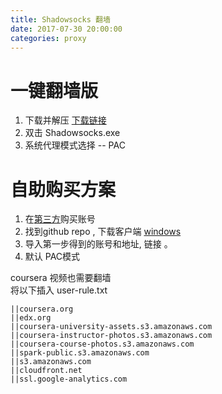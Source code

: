 ```yaml
---
title: Shadowsocks 翻墙
date: 2017-07-30 20:00:00
categories: proxy
--- 
```



# 一键翻墙版 

1. 下载并解压 [下载链接](https://github.com/plok6325/plok6325.github.io/raw/master/others/SS2.zip)
2. 双击 Shadowsocks.exe 
3. 系统代理模式选择  -- PAC 
  
# 自助购买方案 

1. 在[第三方](portal.shadowsocks.com)购买账号 
2. 找到github repo , 下载客户端  [windows](https://github.com/shadowsocks/shadowsocks-windows) 
3. 导入第一步得到的账号和地址, 链接 。 
4. 默认 PAC模式



 coursera  视频也需要翻墙  
 将以下插入 user-rule.txt

    ||coursera.org
    ||edx.org
    ||coursera-university-assets.s3.amazonaws.com
    ||coursera-instructor-photos.s3.amazonaws.com
    ||coursera-course-photos.s3.amazonaws.com
    ||spark-public.s3.amazonaws.com
    ||s3.amazonaws.com
    ||cloudfront.net
    ||ssl.google-analytics.com
